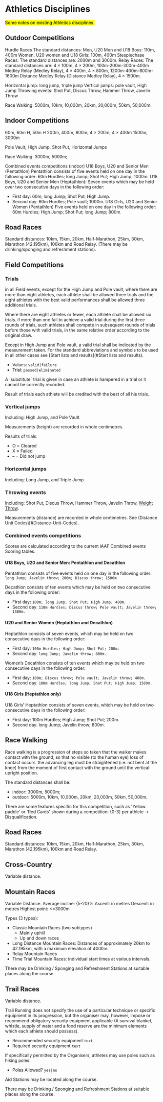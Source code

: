 # Athletics Disciplines

<mark>Some notes on existing Athletics disciplines.</mark>

## Outdoor Competitions

Hurdle Races
The standard distances:
Men, U20 Men and U18 Boys: 110m, 400m
Women, U20 women and U18 Girls: 100m, 400m
Steeplechase Races: The standard distances are: 2000m and 3000m.
Relay Races: The standard distances are: 4 × 100m, 4 × 200m, 100m-200m-300m-400m Medley Relay (Medley Relay), 4 × 400m, 4 × 800m, 1200m-400m-800m-1600m Distance Medley Relay (Distance Medley Relay), 4 × 1500m.

Horizontal jump: long jump, triple jump
Vertical jumps: pole vault, High Jump
Throwing events: Shot Put, Discus Throw, Hammer Throw, Javelin Throw

Race Walking: 5000m, 10km, 10,000m, 20km, 20,000m, 50km, 50,000m.

## Indoor Competitions

60m, 60m H, 50m H
200m, 400m, 800m, 4 × 200m, 4 × 400m
1500m, 3000m

Pole Vault, High Jump, Shot Put, Horizontal Jumps

Race Walking: 3000m, 5000m;

Combined events competitions (indoor)
U18 Boys, U20 and Senior Men (Pentathlon)
Pentathlon consists of five events held on one day in the following order:
60m Hurdles; long Jump; Shot Put; High Jump; 1000m.
U18 Boys, U20 and Senior Men (Heptathlon):
Seven events which may be held over two consecutive days in the following order:
- First day: 60m; long Jump; Shot Put; High Jump.
- Second day: 60m Hurdles; Pole vault; 1000m.
U18 Girls, U20 and Senior Women (Pentathlon)
Five events held on one day in the following order:
60m Hurdles; High Jump; Shot Put; long Jump; 800m.


## Road Races

Standard distances: 10km, 15km, 20km, Half-Marathon, 25km, 30km, Marathon (42.195km), 100km and Road Relay.
(There may be drinking/sponging and refreshment stations).


## Field Competitions

### Trials

in all Field events, except for the High Jump and Pole vault, where there are more than eight athletes, each athlete shall be allowed three trials and the eight athletes with the best valid performances shall be allowed three additional trials.

Where there are eight athletes or fewer, each athlete shall be allowed six trials. if more than one fail to achieve a valid trial during the first three rounds of trials, such athletes shall compete in subsequent rounds of trials before those with valid trials, in the same relative order according to the original draw.

Except in High Jump and Pole vault, a valid trial shall be indicated by the measurement taken. For the standard abbreviations and symbols to be used in all other
cases see [Start lists and results](#Start lists and results).

* Values: `valid|failure`
* Trial: `passed|eliminated`

A ´substitute´ trial is given in case an athlete is hampered in a trial or it cannot be correctly recorded.

Result of trials each athlete will be credited with the best of all his trials.


### Vertical jumps

Including: High Jump, and Pole Vault.

Measurements (height) are recorded in whole centimetres.

Results of trials:
- O = Cleared
- X = Failed
- – = Did not jump

### Horizontal jumps

Including: Long Jump, and Triple Jump.


### Throwing events

Including: Shot Put, Discus Throw, Hammer Throw, Javelin Throw, [Weight Throw](https://en.wikipedia.org/wiki/Weight_throw).

Measurements (distance) are recorded in whole centimetres. See (Distance Unit Codes)[#Distance-Unit-Codes].

### Combined events competitions

Scores are calculated according to the current iAAF Combined events Scoring tables.


#### U18 Boys, U20 and Senior Men: Pentathlon and Decathlon

Pentathlon consists of five events held on one day in the following order: 
`long Jump; Javelin throw; 200m; Discus throw; 1500m`

Decathlon consists of ten events which may be held on two consecutive days in the following order:
- First day: `100m; long Jump; Shot Put; High Jump; 400m.` 
- Second day: `110m Hurdles; Discus throw; Pole vault; Javelin throw; 1500m.`

#### U20 and Senior Women (Heptathlon and Decathlon)

Heptathlon consists of seven events, which may be held on two consecutive days in the following order: 
- First day: `100m Hurdles; High Jump; Shot Put; 200m.` 
- Second day: `long Jump; Javelin throw; 800m.`

Women’s Decathlon consists of ten events which may be held on two consecutive days in the following order:
- First day: `100m; Discus throw; Pole vault; Javelin throw; 400m.`
- Second day: `100m Hurdles; long Jump; Shot Put; High Jump; 1500m.`

#### U18 Girls (Heptathlon only)
U18 Girls’ Heptathlon consists of seven events, which may be held on two consecutive days in the following order:
- First day: 100m Hurdles; High Jump; Shot Put; 200m.
- Second day: long Jump; Javelin throw; 800m.

## Race Walking

Race walking is a progression of steps so taken that the walker makes contact with the ground, so that no visible (to the human eye) loss of contact occurs. the advancing leg must be straightened (i.e. not bent at the knee) from the moment of first contact with the ground until the vertical upright position.

The standard distances shall be: 
- indoor: 3000m, 5000m; 
- outdoor: 5000m, 10km, 10,000m, 20km, 20,000m, 50km, 50,000m.

There are some features specific for this competition, such as 'Yellow paddle' or 'Red Cards' shown during a competition: {0-3} per athlete -> Disqualification.

## Road Races

Standard distances: 
10km, 15km, 20km, Half-Marathon, 25km, 30km, Marathon (42.195km), 100km and Road Relay.

## Cross-Country
Variable distance.

## Mountain Races 
Variable Distance.
Average incline: {5-20}%
Ascent: in metres
Descent: in metres
Highest point: <=3000m 

Types (3 types):
- Classic Mountain Races (two subtypes)
  - Mainly uphill
  - Up and down races
- Long Distance Mountain Races: Distances of approximately 20km to 42.195km, with a maximum elevation of 4000m. 
- Relay Mountain Races
- Time Trial Mountain Races: individual start times at various intervals.

There may be Drinking / Sponging and Refreshment Stations at suitable places along the course.

## Trail Races
Variable distance.

Trail Running does not specify the use of a particular technique or specific equipment in its progression, but the organiser may, however, impose or recommend obligatory security equipment applicable (A survival blanket, whistle, supply of water and a food reserve
are the minimum elements which each athlete should possess).

- Recommended security equipment `text`
- Required security equipment `text`

If specifically permitted by the Organisers, athletes may use poles such as hiking poles.

- Poles Allowed? `yes|no`

Aid Stations may be located along the course.

There may be Drinking / Sponging and Refreshment Stations at suitable places along the course.
